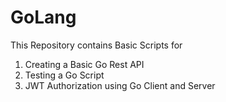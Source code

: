 # GoLang
This Repository contains Basic Scripts for 
1. Creating a Basic Go Rest API
2. Testing a Go Script
3. JWT Authorization using Go Client and Server
